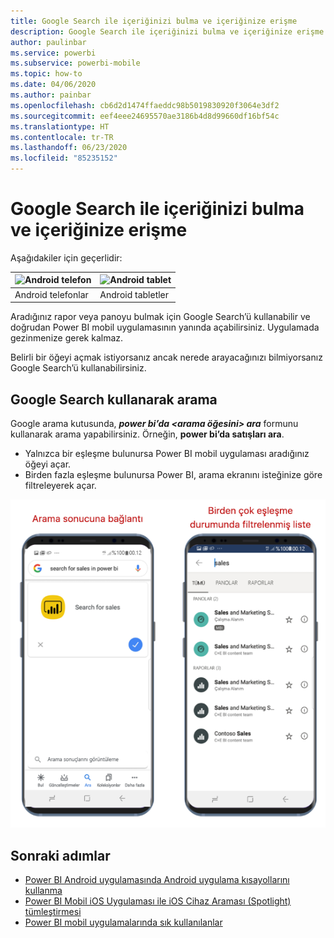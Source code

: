 ```yaml
---
title: Google Search ile içeriğinizi bulma ve içeriğinize erişme
description: Google Search ile içeriğinizi bulma ve içeriğinize erişme hakkında bilgi edinin.
author: paulinbar
ms.service: powerbi
ms.subservice: powerbi-mobile
ms.topic: how-to
ms.date: 04/06/2020
ms.author: painbar
ms.openlocfilehash: cb6d2d1474ffaeddc98b5019830920f3064e3df2
ms.sourcegitcommit: eef4eee24695570ae3186b4d8d99660df16bf54c
ms.translationtype: HT
ms.contentlocale: tr-TR
ms.lasthandoff: 06/23/2020
ms.locfileid: "85235152"
---
```

# <a name="find-and-access-your-content-with-google-search"></a>Google Search ile içeriğinizi bulma ve içeriğinize erişme

Aşağıdakiler için geçerlidir:

| ![Android telefon](./media/mobile-app-find-access-google-search/android-logo-40-px.png) | ![Android tablet](./media/mobile-app-find-access-google-search/android-logo-40-px.png) |
|:--- |:--- |
| Android telefonlar |Android tabletler |

Aradığınız rapor veya panoyu bulmak için Google Search’ü kullanabilir ve doğrudan Power BI mobil uygulamasının yanında açabilirsiniz. Uygulamada gezinmenize gerek kalmaz.

Belirli bir öğeyi açmak istiyorsanız ancak nerede arayacağınızı bilmiyorsanız Google Search’ü kullanabilirsiniz.

## <a name="search-using-google-search"></a>Google Search kullanarak arama

Google arama kutusunda, ***power bi’da &lt;arama öğesini&gt; ara*** formunu kullanarak arama yapabilirsiniz. Örneğin, **power bi’da satışları ara**.

* Yalnızca bir eşleşme bulunursa Power BI mobil uygulaması aradığınız öğeyi açar.
* Birden fazla eşleşme bulunursa Power BI, arama ekranını isteğinize göre filtreleyerek açar.

![Android için Power BI mobil uygulamasında Google Search sonucu](media/mobile-app-find-access-google-search/mobile-google-search.png)

## <a name="next-steps"></a>Sonraki adımlar
* [Power BI Android uygulamasında Android uygulama kısayollarını kullanma](mobile-app-quick-access-shortcuts.md)
* [Power BI Mobil iOS Uygulaması ile iOS Cihaz Araması (Spotlight) tümleştirmesi](mobile-apps-ios-search-integration.md)
* [Power BI mobil uygulamalarında sık kullanılanlar](mobile-apps-favorites.md)
